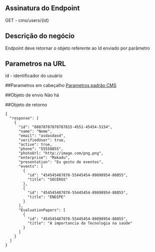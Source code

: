 ## Assinatura do Endpoint
GET - cms/users/{id}

## Descrição do negócio
Endpoint deve retornar o objeto referente ao Id enviado por parâmetro

## Parametros na URL
id - identificador do usuário

##Parametros em cabeçalho
[Parametros padrão CMS](/API-\(Endpoints\)/Parametros-padrão-CMS)


##Objeto de envio
Não há

##Objeto de retorno

```
{
  "response": [
    {
      "id": "88878787878787815-4551-45454-5154",
      "name": "Nome",
      "email": "asdasdasd",
      "verifiedUser": true,
      "active": true,
      "phone": "55558855",
      "photoUrl: "http://image.com/png.png",
      "enterprise": "Makadu",
      "presentation": "Eu gosto de eventos",
      "events": [
        {
          "id": "454545487878-55445454-89898954-88855",
          "title": "SOCERGS"
        },
        {
          "id": "454545487878-55445454-89898954-88855",
          "title": "ENDIPE"
        }
      ],
      "EvaluationPapers": [
        {
          "id": "454545487878-55445454-89898954-88855",
          "title": "A importancia da Tecnologia na saúde"
        }      
      ]
    }
  ]
}
```